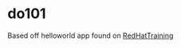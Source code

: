 # do101
Based off helloworld app found on [RedHatTraining](https://github.com/RedHatTraining/DO101-apps)
